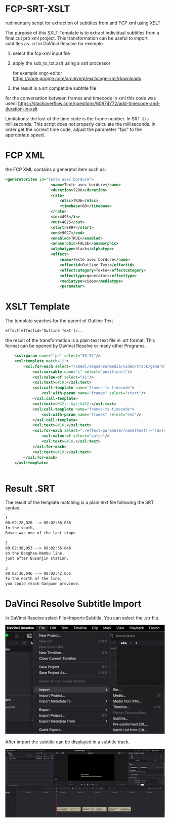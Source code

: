 # FCP-SRT-XSLT
rudimentary script for extraction of subtitles from and FCP xml using XSLT

The purpose of this SXLT Template is to extract individual subtitles from a final cut pro xml project.
This transformation can be useful to import subtitles as .srt in DaVinci Resolve for exemple.

1. select the fcp-xml input file
2. apply the sub_to_txt.xslt using a xslt processor

    for example xngr-editor 
    https://code.google.com/archive/p/exchangerxml/downloads

4. the result is a srt compatible subtitle file

for the conversation between frames and timecode in xml this code was used:
https://stackoverflow.com/questions/60974772/add-timecode-and-duration-in-xslt

Limitations: the last of the time code is the frame number. In SRT it is milliseconds. This script does not properly calculate the milliseconds. In order get the correct time code, adjust the parameter "fps" to the appropriate speed.

# FCP XML

the FCP XML contains a generator item such as:

```xml
<generatoritem id="Texte avec bordure">
					<name>Texte avec bordure</name>
					<duration>7200</duration>
					<rate>
						<ntsc>TRUE</ntsc>
						<timebase>60</timebase>
					</rate>
					<in>4495</in>
					<out>4625</out>
					<start>8897</start>
					<end>9027</end>
					<enabled>TRUE</enabled>
					<anamorphic>FALSE</anamorphic>
					<alphatype>black</alphatype>
					<effect>
						<name>Texte avec bordure</name>
						<effectid>Outline Text</effectid>
						<effectcategory>Texte</effectcategory>
						<effecttype>generator</effecttype>
						<mediatype>video</mediatype>
						<parameter>
```

# XSLT Template

The template seaches for the parent of Outline Text

```xml
effect[effectid='Outline Text']/..
```

the result of the transformation is a plain text text file in .srt format.
This format can be opened by DaVinci Resolve or many other Programs.

```xml  
	<xsl:param name="fps" select="59.94"/>
	<xsl:template match="/">
		<xsl:for-each select="/xmeml/sequence/media/video/track/generatoritem/effect[effectid='Outline Text']/..">
			<xsl:variable name="i" select="position()"/>
			<xsl:value-of select="$i"/>
			<xsl:text>&#10;</xsl:text>
			<xsl:call-template name="frames-to-timecode">
				<xsl:with-param name="frames" select="start"/>
			</xsl:call-template>
			<xsl:text>&#32;--&gt;&#32;</xsl:text>
			<xsl:call-template name="frames-to-timecode">
				<xsl:with-param name="frames" select="end"/>
			</xsl:call-template>
			<xsl:text>&#10;</xsl:text>
			<xsl:for-each select="./effect/parameter/name[text()='Texte']/..">
				<xsl:value-of select="value"/>
				<xsl:text>&#10;</xsl:text>
			</xsl:for-each>
			<xsl:text>&#10;</xsl:text>
		</xsl:for-each>
	</xsl:template>
    
 ```
# Result .SRT

The result of the template matching is a plain text file following the SRT syntax.

```srt
1
00:02:28,026 --> 00:02:30,036
In the south,
Busan was one of the last stops

2
00:02:30,053 --> 00:02:36,046
on the Donghae-Nambu line,
just after Busanjin station.

3
00:02:36,046 --> 00:02:42,035
To the north of the line,
you could reach Gangwon province.
```

# DaVinci Resolve Subtitle Import
In DaVinci Resolve select File>Import>Subtitle. You can select the .str file.

![DaVinci Resolve Subtitle Import](dvr_01.jpg)

After import the subtitle can be displayed in a subtitle track.

![DaVinci Resolve Subtitle Track Display](dvr_02.jpg)



    
